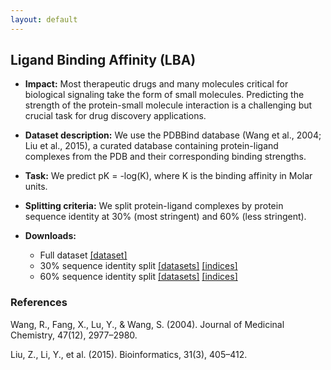 ```yaml
---
layout: default
---
```


## Ligand Binding Affinity (LBA) 
  - **Impact:** Most therapeutic drugs and many molecules critical for biological signaling take the form of small molecules. Predicting the strength of the protein-small molecule interaction is a challenging but crucial task for drug discovery applications.
  - **Dataset description:** We use the PDBBind database (Wang et al., 2004; Liu et al., 2015), a curated database containing protein-ligand complexes from the PDB and their corresponding binding strengths.
  - **Task:** We predict pK = -log(K), where K is the binding affinity in Molar units.
  - **Splitting criteria:** We split protein-ligand complexes by protein sequence identity at 30% (most stringent) and 60% (less stringent).
  - **Downloads:**

    - Full dataset [[dataset]](https://drive.google.com/uc?export=download&id=1tudH6z5_-LVTIS7k44QcdXO9nPhIgYeS)
    - 30% sequence identity split
      [[datasets]](https://drive.google.com/uc?export=download&id=1P80r0Snq8EcTK36OyBQcZD5KYCaYuIBm)
      [[indices]](https://drive.google.com/uc?export=download&id=1S8xQH0nmOrKvv7vpx3ETr7fzpmSWoN7_)
    - 60% sequence identity split
      [[datasets]](https://drive.google.com/uc?export=download&id=1IM_Fn5dvvqogwGaq0TD0BRWbv3iST-mN)
      [[indices]](https://drive.google.com/uc?export=download&id=1k_3DTRd9GfDnBS0C2yGRTgrS1WeHy-J_)



### References

Wang, R., Fang, X., Lu, Y., & Wang, S. (2004). Journal of Medicinal Chemistry, 47(12), 2977–2980.

Liu, Z., Li, Y., et al. (2015).  Bioinformatics, 31(3), 405–412.

